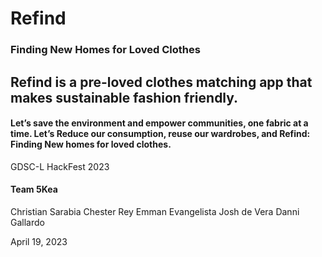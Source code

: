 # Refind
### Finding New Homes for Loved Clothes



## Refind is a pre-loved clothes matching app that makes sustainable fashion friendly.

#### Let’s save the environment and empower communities, one fabric at a time. Let’s Reduce our consumption, reuse our wardrobes, and Refind: Finding New homes for loved clothes.


GDSC-L HackFest 2023
#### Team 5Kea

Christian Sarabia
Chester Rey
Emman Evangelista
Josh de Vera
Danni Gallardo

April 19, 2023
